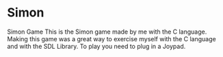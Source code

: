 # Simon
 Simon Game
This is the Simon game made by me with the C language. Making this game was a great way to exercise myself with the C language and with the SDL Library. To play you need to plug in a Joypad.
